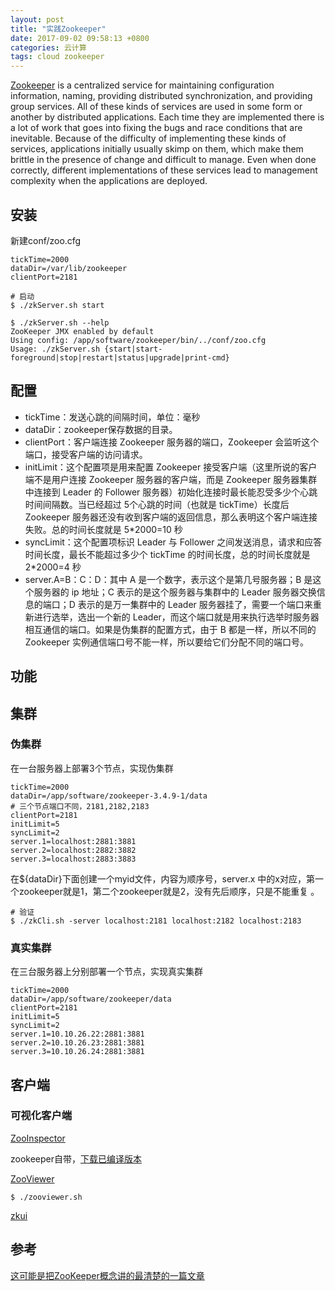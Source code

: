 ```yaml
---
layout: post
title: "实践Zookeeper"
date: 2017-09-02 09:58:13 +0800
categories: 云计算
tags: cloud zookeeper
---
```


[Zookeeper](http://zookeeper.apache.org/) is a centralized service for maintaining configuration information, naming, providing distributed synchronization, and providing group services. All of these kinds of services are used in some form or another by distributed applications. Each time they are implemented there is a lot of work that goes into fixing the bugs and race conditions that are inevitable. Because of the difficulty of implementing these kinds of services, applications initially usually skimp on them, which make them brittle in the presence of change and difficult to manage. Even when done correctly, different implementations of these services lead to management complexity when the applications are deployed.

## 安装

新建conf/zoo.cfg

```properties
tickTime=2000
dataDir=/var/lib/zookeeper
clientPort=2181
```



```shell
# 启动
$ ./zkServer.sh start
```



```shell
$ ./zkServer.sh --help
ZooKeeper JMX enabled by default
Using config: /app/software/zookeeper/bin/../conf/zoo.cfg
Usage: ./zkServer.sh {start|start-foreground|stop|restart|status|upgrade|print-cmd}
```

## 配置

- tickTime：发送心跳的间隔时间，单位：毫秒
- dataDir：zookeeper保存数据的目录。
- clientPort：客户端连接 Zookeeper 服务器的端口，Zookeeper 会监听这个端口，接受客户端的访问请求。
- initLimit：这个配置项是用来配置 Zookeeper 接受客户端（这里所说的客户端不是用户连接 Zookeeper 服务器的客户端，而是 Zookeeper 服务器集群中连接到 Leader 的 Follower 服务器）初始化连接时最长能忍受多少个心跳时间间隔数。当已经超过 5个心跳的时间（也就是 tickTime）长度后 Zookeeper 服务器还没有收到客户端的返回信息，那么表明这个客户端连接失败。总的时间长度就是 5*2000=10 秒
- syncLimit：这个配置项标识 Leader 与 Follower 之间发送消息，请求和应答时间长度，最长不能超过多少个 tickTime 的时间长度，总的时间长度就是 2*2000=4 秒
- server.A=B：C：D：其中 A 是一个数字，表示这个是第几号服务器；B 是这个服务器的 ip 地址；C 表示的是这个服务器与集群中的 Leader 服务器交换信息的端口；D 表示的是万一集群中的 Leader 服务器挂了，需要一个端口来重新进行选举，选出一个新的 Leader，而这个端口就是用来执行选举时服务器相互通信的端口。如果是伪集群的配置方式，由于 B 都是一样，所以不同的 Zookeeper 实例通信端口号不能一样，所以要给它们分配不同的端口号。

## 功能



## 集群

### 伪集群

在一台服务器上部署3个节点，实现伪集群

```properties
tickTime=2000
dataDir=/app/software/zookeeper-3.4.9-1/data
# 三个节点端口不同，2181,2182,2183
clientPort=2181
initLimit=5
syncLimit=2
server.1=localhost:2881:3881
server.2=localhost:2882:3882
server.3=localhost:2883:3883
```

在${dataDir}下面创建一个myid文件，内容为顺序号，server.x 中的x对应，第一个zookeeper就是1，第二个zookeeper就是2，没有先后顺序，只是不能重复 。

```shell
# 验证
$ ./zkCli.sh -server localhost:2181 localhost:2182 localhost:2183
```



### 真实集群

在三台服务器上分别部署一个节点，实现真实集群

```properties
tickTime=2000
dataDir=/app/software/zookeeper/data
clientPort=2181
initLimit=5
syncLimit=2
server.1=10.10.26.22:2881:3881
server.2=10.10.26.23:2881:3881
server.3=10.10.26.24:2881:3881
```



## 客户端

### 可视化客户端

[ZooInspector](https://github.com/apache/zookeeper/tree/b79af153d0f98a4f3f3516910ed47234d7b3d74e/src/contrib/zooinspector)

zookeeper自带，[下载已编译版本](https://issues.apache.org/jira/secure/attachment/12436620/ZooInspector.zip)

[ZooViewer](https://github.com/Wang-Ray/ZooViewer)

```shell
$ ./zooviewer.sh
```

[zkui](https://github.com/DeemOpen/zkui)

## 参考

[这可能是把ZooKeeper概念讲的最清楚的一篇文章](http://developer.51cto.com/art/201809/583184.htm)